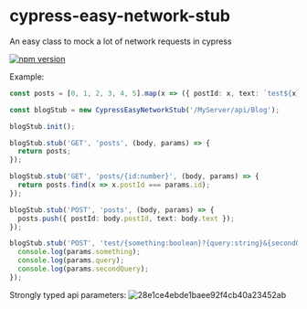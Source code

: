 # cypress-easy-network-stub

An easy class to mock a lot of network requests in cypress

[![npm version](https://badge.fury.io/js/cypress-easy-network-stub.svg)](https://badge.fury.io/js/cypress-easy-network-stub)

Example:

```typescript
const posts = [0, 1, 2, 3, 4, 5].map(x => ({ postId: x, text: `test${x}` }));

const blogStub = new CypressEasyNetworkStub('/MyServer/api/Blog');

blogStub.init();

blogStub.stub('GET', 'posts', (body, params) => {
  return posts;
});

blogStub.stub('GET', 'posts/{id:number}', (body, params) => {
  return posts.find(x => x.postId === params.id);
});

blogStub.stub('POST', 'posts', (body, params) => {
  posts.push({ postId: body.postId, text: body.text });
});

blogStub.stub('POST', 'test/{something:boolean}?{query:string}&{secondQuery:number}', (body, params) => {
  console.log(params.something);
  console.log(params.query);
  console.log(params.secondQuery);
});
```

Strongly typed api parameters:
![28e1ce4ebde1baee92f4cb40a23452ab](https://user-images.githubusercontent.com/37637338/116729565-9955ab00-a9e7-11eb-828e-f88979f21452.gif)
